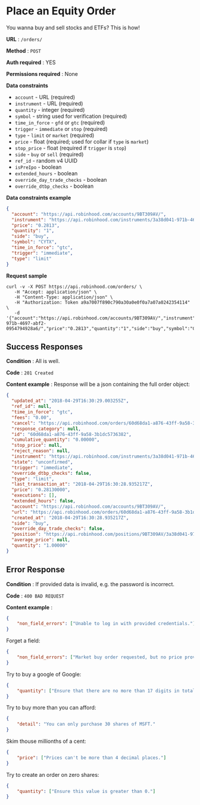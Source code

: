 # Place an Equity Order

You wanna buy and sell stocks and ETFs? This is how!

**URL** : `/orders/`

**Method** : `POST`

**Auth required** : YES

**Permissions required** : None

**Data constraints**
  
  - `account` - URL (required)
  - `instrument` - URL (required)
  - `quantity` - integer (required)
  - `symbol` - string used for verification (required)
  - `time_in_force` - `gfd` or `gtc` (required)
  - `trigger` - `immediate` or `stop` (required)
  - `type` - `limit` or `market` (required)
  - `price` - float (required; used for collar if `type` is `market`) 
  - `stop_price` - float (required if `trigger` is `stop`)
  - `side` - `buy` or `sell` (required)
  - `ref_id` - random v4 UUID
  - `isPreIpo` - boolean
  - `extended_hours` - boolean
  - `override_day_trade_checks` - boolean
  - `override_dtbp_checks` - boolean
  
**Data constraints example**

```json
{
  "account": "https://api.robinhood.com/accounts/9BT309AV/",
  "instrument": "https://api.robinhood.com/instruments/3a38d041-971b-4697-abf2-0954794928a6/",
  "price": "0.2813",
  "quantity": "1",
  "side": "buy",
  "symbol": "CYTX",
  "time_in_force": "gtc",
  "trigger": "immediate",
  "type": "limit"
}
```

**Request sample**

```
curl -v -X POST https://api.robinhood.com/orders/ \
   -H "Accept: application/json" \
   -H "Content-Type: application/json" \
   -H "Authorization: Token a9a7007f890c790a30a0e0f0a7a07a0242354114" \
   -d '{"account":"https://api.robinhood.com/accounts/9BT309AV/","instrument":"https://api.robinhood.com/instruments/3a38d041-971b-4697-abf2-0954794928a6/","price":"0.2813","quantity":"1","side":"buy","symbol":"CYTX","time_in_force":"gtc","trigger":"immediate","type":"limit"}'
```

## Success Responses

**Condition** : All is well.

**Code** : `201 Created`

**Content example** : Response will be a json containing the full order object:

```json
{
  "updated_at": "2018-04-29T16:30:29.003255Z",
  "ref_id": null,
  "time_in_force": "gtc",
  "fees": "0.00",
  "cancel": "https://api.robinhood.com/orders/60d68da1-a876-43ff-9a58-3b1dc5736382/cancel/",
  "response_category": null,
  "id": "60d68da1-a876-43ff-9a58-3b1dc5736382",
  "cumulative_quantity": "0.00000",
  "stop_price": null,
  "reject_reason": null,
  "instrument": "https://api.robinhood.com/instruments/3a38d041-971b-4697-abf2-0954794928a6/",
  "state": "unconfirmed",
  "trigger": "immediate",
  "override_dtbp_checks": false,
  "type": "limit",
  "last_transaction_at": "2018-04-29T16:30:28.935217Z",
  "price": "0.28130000",
  "executions": [],
  "extended_hours": false,
  "account": "https://api.robinhood.com/accounts/9BT309AV/",
  "url": "https://api.robinhood.com/orders/60d68da1-a876-43ff-9a58-3b1dc5736382/",
  "created_at": "2018-04-29T16:30:28.935217Z",
  "side": "buy",
  "override_day_trade_checks": false,
  "position": "https://api.robinhood.com/positions/9BT309AV/3a38d041-971b-4697-abf2-0954794a28a6/",
  "average_price": null,
  "quantity": "1.00000"
}
```

## Error Response

**Condition** : If provided data is invalid, e.g. the password is incorrect.

**Code** : `400 BAD REQUEST`

**Content example** :

```json
{
    "non_field_errors": ["Unable to log in with provided credentials."]
}
```

Forget a field:

```json
{
    "non_field_errors": ["Market buy order requested, but no price provided."]
}
```

Try to buy a google of Google:

```json
{
	"quantity": ["Ensure that there are no more than 17 digits in total."]
}
```

Try to buy more than you can afford:

```json
{
	"detail": "You can only purchase 30 shares of MSFT."
}
```

Skim thouse millionths of a cent:

```json
{
	"price": ["Prices can't be more than 4 decimal places."]
}
```

Try to create an order on zero shares:

```json
{
	"quantity": ["Ensure this value is greater than 0."]
}
```